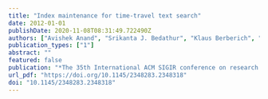 ```yaml
---
title: "Index maintenance for time-travel text search"
date: 2012-01-01
publishDate: 2020-11-08T08:31:49.722490Z
authors: ["Avishek Anand", "Srikanta J. Bedathur", "Klaus Berberich", "Ralf Schenkel"]
publication_types: ["1"]
abstract: ""
featured: false
publication: "*The 35th International ACM SIGIR conference on research and development in Information Retrieval, SIGIR '12, Portland, OR, USA, August 12-16, 2012*"
url_pdf: "https://doi.org/10.1145/2348283.2348318"
doi: "10.1145/2348283.2348318"
---
```


